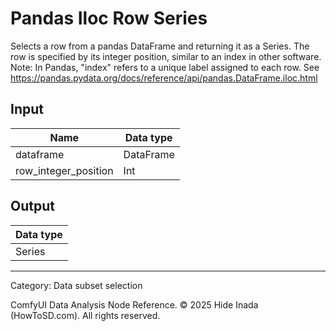 # Pandas Iloc Row Series
Selects a row from a pandas DataFrame and returning it as a Series.
The row is specified by its integer position, similar to an index in other software.
Note: In Pandas, "index" refers to a unique label assigned to each row. See https://pandas.pydata.org/docs/reference/api/pandas.DataFrame.iloc.html

## Input
| Name | Data type |
|---|---|
| dataframe | DataFrame |
| row_integer_position | Int |

## Output
| Data type |
|---|
| Series |

<HR>
Category: Data subset selection

ComfyUI Data Analysis Node Reference. © 2025 Hide Inada (HowToSD.com). All rights reserved.
